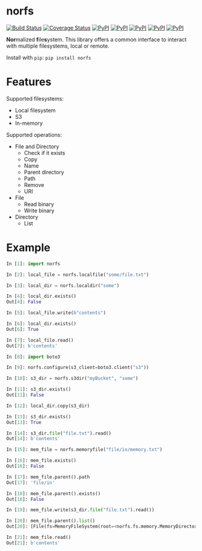 norfs
=====
[![Build Status](https://travis-ci.org/Galbar/norfs.svg?branch=master)](https://travis-ci.org/Galbar/norfs)
[![Coverage Status](https://coveralls.io/repos/github/Galbar/norfs/badge.svg?branch=master)](https://coveralls.io/github/Galbar/norfs?branch=master)
[![PyPI](https://img.shields.io/pypi/status/norfs.svg)](https://pypi.python.org/pypi/norfs/)
[![PyPI](https://img.shields.io/pypi/v/norfs.svg)](https://pypi.python.org/pypi/norfs/)
[![PyPI](https://img.shields.io/pypi/pyversions/norfs.svg)](https://pypi.python.org/pypi/norfs/)
[![PyPI](https://img.shields.io/pypi/l/norfs.svg)](https://pypi.python.org/pypi/norfs/)
[![PyPI](https://img.shields.io/pypi/format/norfs.svg)](https://pypi.python.org/pypi/norfs/)

**Nor**malized **f**ile**s**ystem. This library offers a common interface to interact with multiple filesystems,
local or remote.

Install with `pip`: `pip install norfs`

Features
========
Supported filesystems:
 * Local filesystem
 * S3
 * In-memory

Supported operations:
 * File and Directory
   * Check if it exists
   * Copy
   * Name
   * Parent directory
   * Path
   * Remove
   * URI
 * File
   * Read binary
   * Write binary
 * Directory
   * List

Example
=======

```python
In [1]: import norfs

In [2]: local_file = norfs.localfile("some/file.txt")

In [3]: local_dir = norfs.localdir("some")

In [4]: local_dir.exists()
Out[4]: False

In [5]: local_file.write(b"contents")

In [6]: local_dir.exists()
Out[6]: True

In [7]: local_file.read()
Out[7]: b'contents'

In [8]: import boto3

In [9]: norfs.configure(s3_client=boto3.client("s3"))

In [10]: s3_dir = norfs.s3dir("myBucket", "some")

In [11]: s3_dir.exists()
Out[11]: False

In [12]: local_dir.copy(s3_dir)

In [13]: s3_dir.exists()
Out[13]: True

In [14]: s3_dir.file("file.txt").read()
Out[14]: b'contents'

In [15]: mem_file = norfs.memoryfile("file/in/memory.txt")

In [16]: mem_file.exists()
Out[16]: False

In [17]: mem_file.parent().path
Out[17]: 'file/in'

In [18]: mem_file.parent().exists()
Out[18]: False

In [19]: mem_file.write(s3_dir.file("file.txt").read())

In [20]: mem_file.parent().list()
Out[20]: [File(fs=MemoryFileSystem(root=<norfs.fs.memory.MemoryDirectory object at 0x10f62e8d0>), path=file/in/memory.txt, copy_handler=<norfs.copy.CopyHandler object at 0x10eba79e8>)]

In [21]: mem_file.read()
Out[21]: b'contents'
```
